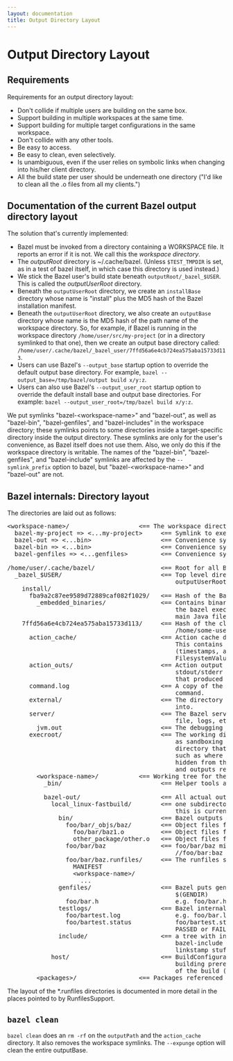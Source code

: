 ```yaml
---
layout: documentation
title: Output Directory Layout
---
```


# Output Directory Layout

## Requirements

Requirements for an output directory layout:

* Don't collide if multiple users are building on the same box.
* Support building in multiple workspaces at the same time.
* Support building for multiple target configurations in the same workspace.
* Don't collide with any other tools.
* Be easy to access.
* Be easy to clean, even selectively.
* Is unambiguous, even if the user relies on symbolic links when changing into
  his/her client directory.
* All the build state per user should be underneath one directory ("I'd like to
  clean all the .o files from all my clients.")

## Documentation of the current Bazel output directory layout

The solution that's currently implemented:

* Bazel must be invoked from a directory containing a WORKSPACE file. It reports
  an error if it is not. We call this the _workspace directory_.
* The _outputRoot_ directory is ~/.cache/bazel. (Unless `$TEST_TMPDIR` is
  set, as in a test of bazel itself, in which case this directory is used
  instead.)
* We stick the Bazel user's build state beneath `outputRoot/_bazel_$USER`. This
  is called the _outputUserRoot_ directory.
* Beneath the `outputUserRoot` directory, we create an `installBase` directory
  whose name is "install" plus the MD5 hash of the Bazel installation manifest.
* Beneath the `outputUserRoot` directory, we also create an `outputBase`
  directory whose name is the MD5 hash of the path name of the workspace
  directory. So, for example, if Bazel is running in the workspace directory
  `/home/user/src/my-project` (or in a directory symlinked to that one), then we
  create an output base directory called:
  `/home/user/.cache/bazel/_bazel_user/7ffd56a6e4cb724ea575aba15733d113`.
* Users can use Bazel's `--output_base` startup option to override the default
  output base directory. For example,
  `bazel --output_base=/tmp/bazel/output build x/y:z`.
* Users can also use Bazel's `--output_user_root` startup option to override the
  default install base and output base directories. For example:
  `bazel --output_user_root=/tmp/bazel build x/y:z`.

We put symlinks "bazel-&lt;workspace-name&gt;" and "bazel-out", as well as
"bazel-bin", "bazel-genfiles", and "bazel-includes" in the workspace directory;
these symlinks points to some directories inside a target-specific directory
inside the output directory. These symlinks are only for the user's convenience,
as Bazel itself does not use them. Also, we only do this if the workspace
directory is writable. The names of the "bazel-bin", "bazel-genfiles", and
"bazel-include" symlinks are affected by the `--symlink_prefix` option to bazel,
but "bazel-&lt;workspace-name&gt;" and "bazel-out" are not.

## Bazel internals: Directory layout

The directories are laid out as follows:

<pre>
&lt;workspace-name&gt;/                   <== The workspace directory
  bazel-my-project => <...my-project>     <== Symlink to execRoot
  bazel-out => <...bin>                   <== Convenience symlink to outputPath
  bazel-bin => <...bin>                   <== Convenience symlink to most recent written bin dir $(BINDIR)
  bazel-genfiles => <...genfiles>         <== Convenience symlink to most recent written genfiles dir $(GENDIR)

/home/user/.cache/bazel/                  <== Root for all Bazel output on a machine: outputRoot
  _bazel_$USER/                           <== Top level directory for a given user depends on the user name:
                                              outputUserRoot
    install/
      fba9a2c87ee9589d72889caf082f1029/   <== Hash of the Bazel install manifest: installBase
        _embedded_binaries/               <== Contains binaries and scripts unpacked from the data section of
                                              the bazel executable on first run (e.g. helper scripts and the
                                              main Java file BazelServer_deploy.jar)
    7ffd56a6e4cb724ea575aba15733d113/     <== Hash of the client's workspace directory (e.g.
                                              /home/some-user/src/my-project): outputBase
      action_cache/                       <== Action cache directory hierarchy
                                              This contains the persistent record of the file metadata
                                              (timestamps, and perhaps eventually also MD5 sums) used by the
                                              FilesystemValueChecker.
      action_outs/                        <== Action output directory. This contains a file with the
                                              stdout/stderr for every action from the most recent bazel run
                                              that produced output.
      command.log                         <== A copy of the stdout/stderr output from the most recent bazel
                                              command.
      external/                           <== The directory that remote repositories are downloaded/symlinked
                                              into.
      server/                             <== The Bazel server puts all server-related files (such as socket
                                              file, logs, etc) here.
        jvm.out                           <== The debugging output for the server.
      execroot/                           <== The working directory for all actions. For special cases such
                                              as sandboxing and remote execution, the actions run in a
                                              directory that mimics execroot with implementation details,
                                              such as where the directories are created, intentionally
                                              hidden from the action. All actions can access its inputs
                                              and outputs relative to the execroot directory.
        &lt;workspace-name&gt;/           <== Working tree for the Bazel build & root of symlink forest: execRoot
          _bin/                           <== Helper tools are linked from or copied to here.

          bazel-out/                      <== All actual output of the build is under here: outputPath
            local_linux-fastbuild/        <== one subdirectory per unique target BuildConfiguration instance;
                                              this is currently encoded
              bin/                        <== Bazel outputs binaries for target configuration here: $(BINDIR)
                foo/bar/_objs/baz/        <== Object files for a cc_* rule named //foo/bar:baz
                  foo/bar/baz1.o          <== Object files from source //foo/bar:baz1.cc
                  other_package/other.o   <== Object files from source //other_package:other.cc
                foo/bar/baz               <== foo/bar/baz might be the artifact generated by a cc_binary named
                                              //foo/bar:baz
                foo/bar/baz.runfiles/     <== The runfiles symlink farm for the //foo/bar:baz executable.
                  MANIFEST
                  &lt;workspace-name&gt;/
                    ...
              genfiles/                   <== Bazel puts generated source for the target configuration here:
                                              $(GENDIR)
                foo/bar.h                     e.g. foo/bar.h might be a headerfile generated by //foo:bargen
              testlogs/                   <== Bazel internal test runner puts test log files here
                foo/bartest.log               e.g. foo/bar.log might be an output of the //foo:bartest test with
                foo/bartest.status            foo/bartest.status containing exit status of the test (e.g.
                                              PASSED or FAILED (Exit 1), etc)
              include/                    <== a tree with include symlinks, generated as needed.  The
                                              bazel-include symlinks point to here. This is used for
                                              linkstamp stuff, etc.
            host/                         <== BuildConfiguration for build host (user's workstation), for
                                              building prerequisite tools, that will be used in later stages
                                              of the build (ex: Protocol Compiler)
        &lt;packages&gt;/                 <== Packages referenced in the build appear as if under a regular workspace
</pre>

The layout of the *.runfiles directories is documented in more detail in the places pointed to by RunfilesSupport.

## `bazel clean`

`bazel clean` does an `rm -rf` on the `outputPath` and the `action_cache`
directory. It also removes the workspace symlinks. The `--expunge` option
will clean the entire outputBase.
